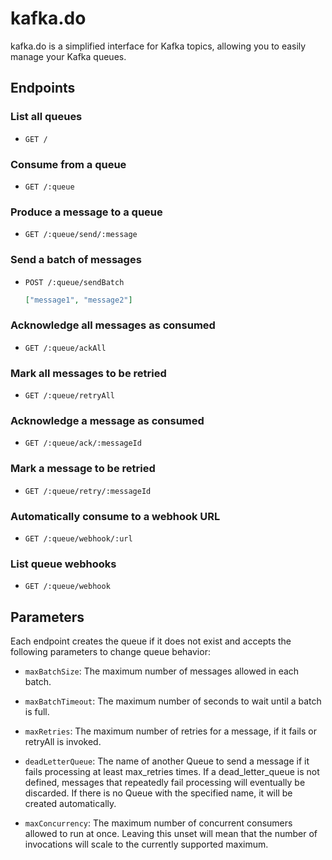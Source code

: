 # kafka.do

kafka.do is a simplified interface for Kafka topics, allowing you to easily manage your Kafka queues.

## Endpoints

### List all queues

- `GET /`

### Consume from a queue

- `GET /:queue`

### Produce a message to a queue

- `GET /:queue/send/:message`

### Send a batch of messages

- `POST /:queue/sendBatch`

  ```json
  ["message1", "message2"]
  ```

### Acknowledge all messages as consumed

- `GET /:queue/ackAll`

### Mark all messages to be retried

- `GET /:queue/retryAll`

### Acknowledge a message as consumed

- `GET /:queue/ack/:messageId`

### Mark a message to be retried

- `GET /:queue/retry/:messageId`

### Automatically consume to a webhook URL

- `GET /:queue/webhook/:url`

### List queue webhooks

- `GET /:queue/webhook`

## Parameters

Each endpoint creates the queue if it does not exist and accepts the following parameters to change queue behavior:

- `maxBatchSize`: The maximum number of messages allowed in each batch.

- `maxBatchTimeout`: The maximum number of seconds to wait until a batch is full.

- `maxRetries`: The maximum number of retries for a message, if it fails or retryAll is invoked.

- `deadLetterQueue`: The name of another Queue to send a message if it fails processing at least max_retries times. If a dead_letter_queue is not defined, messages that repeatedly fail processing will eventually be discarded. If there is no Queue with the specified name, it will be created automatically.

- `maxConcurrency`: The maximum number of concurrent consumers allowed to run at once. Leaving this unset will mean that the number of invocations will scale to the currently supported maximum.
